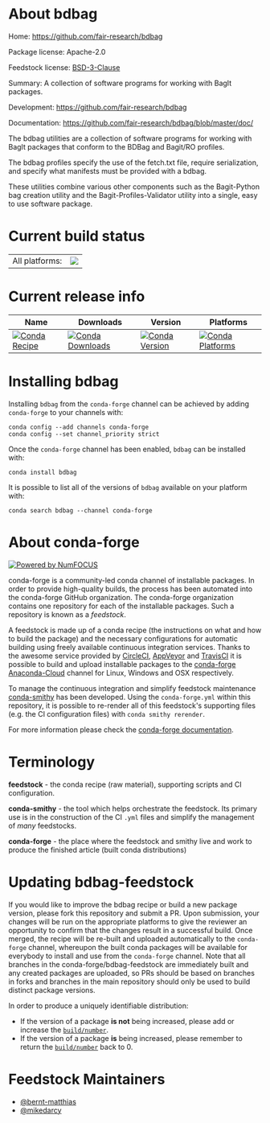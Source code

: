 About bdbag
===========

Home: https://github.com/fair-research/bdbag

Package license: Apache-2.0

Feedstock license: [BSD-3-Clause](https://github.com/conda-forge/bdbag-feedstock/blob/master/LICENSE.txt)

Summary: A collection of software programs for working with BagIt packages.

Development: https://github.com/fair-research/bdbag

Documentation: https://github.com/fair-research/bdbag/blob/master/doc/

The bdbag utilities are a collection of software programs for working with
BagIt packages that conform to the BDBag and Bagit/RO profiles.

The bdbag profiles specify the use of the fetch.txt file, require
serialization, and specify what manifests must be provided with a bdbag.

These utilities combine various other components such as the Bagit-Python
bag creation utility and the Bagit-Profiles-Validator utility into a single,
easy to use software package.


Current build status
====================


<table><tr><td>All platforms:</td>
    <td>
      <a href="https://dev.azure.com/conda-forge/feedstock-builds/_build/latest?definitionId=11767&branchName=master">
        <img src="https://dev.azure.com/conda-forge/feedstock-builds/_apis/build/status/bdbag-feedstock?branchName=master">
      </a>
    </td>
  </tr>
</table>

Current release info
====================

| Name | Downloads | Version | Platforms |
| --- | --- | --- | --- |
| [![Conda Recipe](https://img.shields.io/badge/recipe-bdbag-green.svg)](https://anaconda.org/conda-forge/bdbag) | [![Conda Downloads](https://img.shields.io/conda/dn/conda-forge/bdbag.svg)](https://anaconda.org/conda-forge/bdbag) | [![Conda Version](https://img.shields.io/conda/vn/conda-forge/bdbag.svg)](https://anaconda.org/conda-forge/bdbag) | [![Conda Platforms](https://img.shields.io/conda/pn/conda-forge/bdbag.svg)](https://anaconda.org/conda-forge/bdbag) |

Installing bdbag
================

Installing `bdbag` from the `conda-forge` channel can be achieved by adding `conda-forge` to your channels with:

```
conda config --add channels conda-forge
conda config --set channel_priority strict
```

Once the `conda-forge` channel has been enabled, `bdbag` can be installed with:

```
conda install bdbag
```

It is possible to list all of the versions of `bdbag` available on your platform with:

```
conda search bdbag --channel conda-forge
```


About conda-forge
=================

[![Powered by NumFOCUS](https://img.shields.io/badge/powered%20by-NumFOCUS-orange.svg?style=flat&colorA=E1523D&colorB=007D8A)](http://numfocus.org)

conda-forge is a community-led conda channel of installable packages.
In order to provide high-quality builds, the process has been automated into the
conda-forge GitHub organization. The conda-forge organization contains one repository
for each of the installable packages. Such a repository is known as a *feedstock*.

A feedstock is made up of a conda recipe (the instructions on what and how to build
the package) and the necessary configurations for automatic building using freely
available continuous integration services. Thanks to the awesome service provided by
[CircleCI](https://circleci.com/), [AppVeyor](https://www.appveyor.com/)
and [TravisCI](https://travis-ci.com/) it is possible to build and upload installable
packages to the [conda-forge](https://anaconda.org/conda-forge)
[Anaconda-Cloud](https://anaconda.org/) channel for Linux, Windows and OSX respectively.

To manage the continuous integration and simplify feedstock maintenance
[conda-smithy](https://github.com/conda-forge/conda-smithy) has been developed.
Using the ``conda-forge.yml`` within this repository, it is possible to re-render all of
this feedstock's supporting files (e.g. the CI configuration files) with ``conda smithy rerender``.

For more information please check the [conda-forge documentation](https://conda-forge.org/docs/).

Terminology
===========

**feedstock** - the conda recipe (raw material), supporting scripts and CI configuration.

**conda-smithy** - the tool which helps orchestrate the feedstock.
                   Its primary use is in the construction of the CI ``.yml`` files
                   and simplify the management of *many* feedstocks.

**conda-forge** - the place where the feedstock and smithy live and work to
                  produce the finished article (built conda distributions)


Updating bdbag-feedstock
========================

If you would like to improve the bdbag recipe or build a new
package version, please fork this repository and submit a PR. Upon submission,
your changes will be run on the appropriate platforms to give the reviewer an
opportunity to confirm that the changes result in a successful build. Once
merged, the recipe will be re-built and uploaded automatically to the
`conda-forge` channel, whereupon the built conda packages will be available for
everybody to install and use from the `conda-forge` channel.
Note that all branches in the conda-forge/bdbag-feedstock are
immediately built and any created packages are uploaded, so PRs should be based
on branches in forks and branches in the main repository should only be used to
build distinct package versions.

In order to produce a uniquely identifiable distribution:
 * If the version of a package **is not** being increased, please add or increase
   the [``build/number``](https://docs.conda.io/projects/conda-build/en/latest/resources/define-metadata.html#build-number-and-string).
 * If the version of a package **is** being increased, please remember to return
   the [``build/number``](https://docs.conda.io/projects/conda-build/en/latest/resources/define-metadata.html#build-number-and-string)
   back to 0.

Feedstock Maintainers
=====================

* [@bernt-matthias](https://github.com/bernt-matthias/)
* [@mikedarcy](https://github.com/mikedarcy/)

